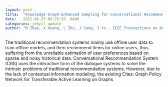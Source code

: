 ```yaml
---
layout: post
title:  "Knowledge Graph-Enhanced Sampling for Conversational Recommendation System"
date:   2022-06-25 08:25:58 -0400
categories: jekyll update
author: "M Zhao, X Huang, L Zhu, J Sang, J Yu - IEEE Transactions on Knowledge and Data , 2022"
---
```

The traditional recommendation systems mainly use offline user data to train offline models, and then recommend items for online users, thus suffering from the unreliable estimation of user preferences based on sparse and noisy historical data. Conversational Recommendation System (CRS) uses the interactive form of the dialogue systems to solve the intrinsic problems of traditional recommendation systems. However, due to the lack of contextual information modeling, the existing  Cites: Graph Policy Network for Transferable Active Learning on Graphs